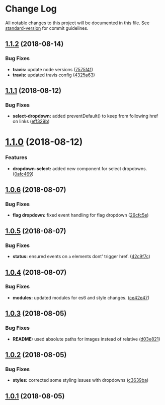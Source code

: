 # Change Log

All notable changes to this project will be documented in this file. See [standard-version](https://github.com/conventional-changelog/standard-version) for commit guidelines.

<a name="1.1.2"></a>
## [1.1.2](https://github.com/PierianDx/pdx-bootstrap/compare/v1.1.1...v1.1.2) (2018-08-14)


### Bug Fixes

* **travis:** update node versions ([7575f41](https://github.com/PierianDx/pdx-bootstrap/commit/7575f41))
* **travis:** updated travis config ([4325a63](https://github.com/PierianDx/pdx-bootstrap/commit/4325a63))



<a name="1.1.1"></a>
## [1.1.1](https://github.com/PierianDx/pdx-bootstrap/compare/v1.1.0...v1.1.1) (2018-08-12)


### Bug Fixes

* **select-dropdown:** added preventDefault() to keep from following href on links ([eff329b](https://github.com/PierianDx/pdx-bootstrap/commit/eff329b))



<a name="1.1.0"></a>
# [1.1.0](https://github.com/PierianDx/pdx-bootstrap/compare/v1.0.6...v1.1.0) (2018-08-12)


### Features

* **dropdown-select:** added new component for select dropdowns. ([0afc469](https://github.com/PierianDx/pdx-bootstrap/commit/0afc469))



<a name="1.0.6"></a>
## [1.0.6](https://github.com/PierianDx/pdx-bootstrap/compare/v1.0.5...v1.0.6) (2018-08-07)


### Bug Fixes

* **flag dropdown:** fixed event handling for flag dropdown ([26cfc5e](https://github.com/PierianDx/pdx-bootstrap/commit/26cfc5e))



<a name="1.0.5"></a>
## [1.0.5](https://github.com/PierianDx/pdx-bootstrap/compare/v1.0.4...v1.0.5) (2018-08-07)


### Bug Fixes

* **status:** ensured events on `a` elements dont' trigger href. ([42c9f7c](https://github.com/PierianDx/pdx-bootstrap/commit/42c9f7c))



<a name="1.0.4"></a>
## [1.0.4](https://github.com/PierianDx/pdx-bootstrap/compare/v1.0.3...v1.0.4) (2018-08-07)


### Bug Fixes

* **modules:** updated modules for es6 and style changes. ([ce42e47](https://github.com/PierianDx/pdx-bootstrap/commit/ce42e47))



<a name="1.0.3"></a>
## [1.0.3](https://github.com/PierianDx/pdx-bootstrap/compare/v1.0.2...v1.0.3) (2018-08-05)


### Bug Fixes

* **README:** used absolute paths for images instead of relative ([d03e821](https://github.com/PierianDx/pdx-bootstrap/commit/d03e821))



<a name="1.0.2"></a>
## [1.0.2](https://github.com/PierianDx/pdx-bootstrap/compare/v1.0.1...v1.0.2) (2018-08-05)


### Bug Fixes

* **styles:** corrected some styling issues with dropdowns ([c3639ba](https://github.com/PierianDx/pdx-bootstrap/commit/c3639ba))



<a name="1.0.1"></a>
## [1.0.1](https://github.com/PierianDx/pdx-bootstrap/compare/v1.0.0...v1.0.1) (2018-08-05)
